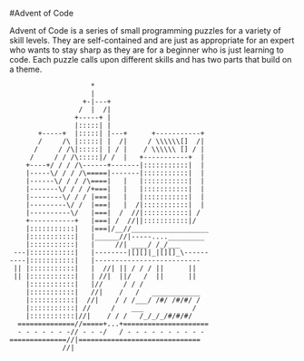 #Advent of Code

Advent of Code is a series of small programming puzzles for a variety of skill levels. They are self-contained and are just as appropriate for an expert who wants to stay sharp as they are for a beginner who is just learning to code. Each puzzle calls upon different skills and has two parts that build on a theme.

```
                    *
                    |
                  +-|---+
                 /  |  /|
                +-----+ |
                |:::::| |
       +-----+  |:::::| |---+      +-----------+
       /     /\ |:::::| |  /|     / \\\\\\[]  /|
      /     / /\|:::::| | / |    / \\\\\\ [] / |
     /     / / /\:::::|/ /  |   +-----------+  |
    +----+/ / / /\------+-------|:::::::::::|  |
    |-----\/ / / /\=====|-------|:::::::::::|  |
    |------\/ / / /\====|   |   |:::::::::::|  |
    |-------\/ / / /+===|   |   |:::::::::::|  |
    |--------\/ / / |===|   |   |:::::::::::|  |
    |---------\/ /  |===|   |  /|:::::::::::|  |
    |----------\/   |===|  /  //|:::::::::::| /
    +-----------+   |===| /  //||:::::::::::|/
    |:::::::::::|   |===|/__//___________________
    |:::::::::::|   |______//|-----...._________
    |:::::::::::|   |     //| ____/ /_/___
 ---|:::::::::::|   |--------|[][]|_|[][]_\------
----|:::::::::::|   |--------------------------
 || |:::::::::::|   |  //| || / / / ||      ||
 || |:::::::::::|   | //|  ||/   /  ||      ||
    |:::::::::::|   |//     / / /
    |:::::::::::|   //|    /   /   ____________
    |:::::::::::|  //|    / / /___/ /#/ /#/#/ /
    |:::::::::::| //     /    ___            /
    |:::::::::::|//|    / / /   /_/_/_/#/#/#/          
  ==============//=====+...+=====================
  - - - - - - -// - - -/   / - - - - - - - - - -
==============//|==============================
             //|
```